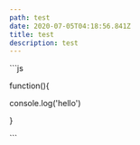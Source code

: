 ```yaml
---
path: test
date: 2020-07-05T04:18:56.841Z
title: test
description: test
---
```

\`\``js

function(){

console.log('hello')

}

\`\``
